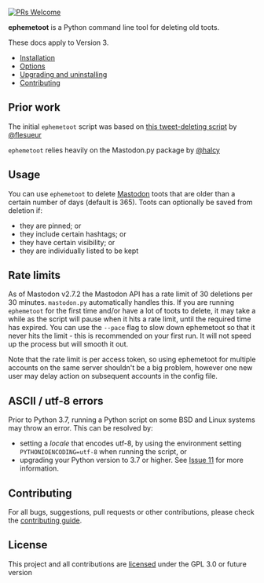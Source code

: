 [![PRs Welcome](https://img.shields.io/badge/PRs-welcome-brightgreen.svg?style=flat-square)](http://makeapullrequest.com) 

**ephemetoot** is a Python command line tool for deleting old toots.

These docs apply to Version 3.

* [Installation](./install.md)
* [Options](./options.md)
* [Upgrading and uninstalling](./upgrade.md)
* [Contributing](./contributing.md)

## Prior work
The initial `ephemetoot` script was based on [this tweet-deleting script](https://gist.github.com/flesueur/bcb2d9185b64c5191915d860ad19f23f) by [@flesueur](https://github.com/flesueur)

`ephemetoot` relies heavily on the Mastodon.py package by [@halcy](https://github.com/halcy)

## Usage
You can use `ephemetoot` to delete [Mastodon](https://github.com/tootsuite/mastodon) toots that are older than a certain number of days (default is 365). Toots can optionally be saved from deletion if:
* they are pinned; or
* they include certain hashtags; or
* they have certain visibility; or
* they are individually listed to be kept

## Rate limits
As of Mastodon v2.7.2 the Mastodon API has a rate limit of 30 deletions per 30 minutes. `mastodon.py` automatically handles this. If you are running `ephemetoot` for the first time and/or have a lot of toots to delete, it may take a while as the script will pause when it hits a rate limit, until the required time has expired. You can use the `--pace` flag to slow down ephemetoot so that it never hits the limit - this is recommended on your first run. It will not speed up the process but will smooth it out.

Note that the rate limit is per access token, so using ephemetoot for multiple accounts on the same server shouldn't be a big problem, however one new user may delay action on subsequent accounts in the config file.

## ASCII / utf-8 errors
Prior to Python 3.7, running a Python script on some BSD and Linux systems may throw an error. This can be resolved by:
* setting a _locale_ that encodes utf-8, by using the environment setting `PYTHONIOENCODING=utf-8` when running the script, or 
* upgrading your Python version to 3.7 or higher. See [Issue 11](https://github.com/hughrun/ephemetoot/issues/11) for more information.

## Contributing
For all bugs, suggestions, pull requests or other contributions, please check the [contributing guide](./docs/contributing.md).

## License
This project and all contributions are [licensed](https://github.com/hughrun/ephemetoot/blob/master/LICENSE) under the GPL 3.0 or future version
